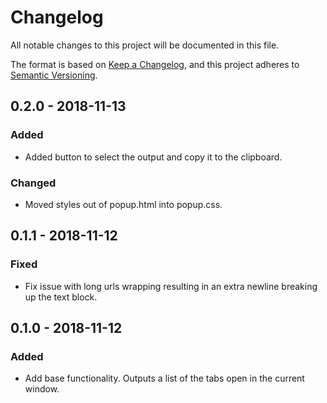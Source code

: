 # Changelog
All notable changes to this project will be documented in this file.

The format is based on [Keep a Changelog](https://keepachangelog.com/en/1.0.0/),
and this project adheres to [Semantic Versioning](https://semver.org/spec/v2.0.0.html).

## 0.2.0 - 2018-11-13
### Added
- Added button to select the output and copy it to the clipboard.

### Changed
- Moved styles out of popup.html into popup.css.

## 0.1.1 - 2018-11-12
### Fixed
- Fix issue with long urls wrapping resulting in an extra newline breaking up the text block.

## 0.1.0 - 2018-11-12
### Added
- Add base functionality. Outputs a list of the tabs open in the current window.
